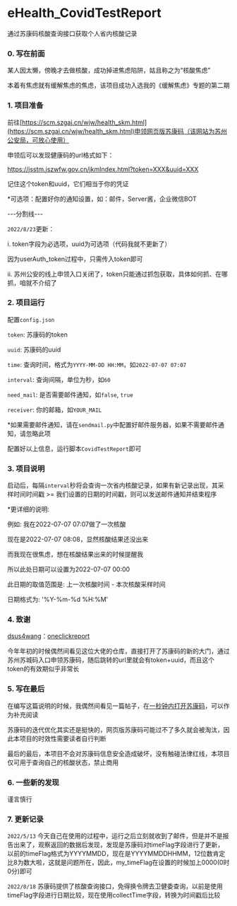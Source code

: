 # eHealth_CovidTestReport

通过苏康码核酸查询接口获取个人省内核酸记录

### 0. 写在前面

某人因太懒，傍晚才去做核酸，成功掉进焦虑陷阱，姑且称之为“核酸焦虑”

本着有焦虑就有缓解焦虑的焦虑，该项目成功入选我的《缓解焦虑》专题的第二期

### 1. 项目准备

前往[https://scm.szgaj.cn/wjw/health_skm.html](https://scm.szgaj.cn/wjw/health_skm.html)申领网页版苏康码（该网站为苏州公安局，可放心使用）

申领后可以发现健康码的url格式如下：

https://jsstm.jszwfw.gov.cn/jkmIndex.html?token=XXX&uuid=XXX

记住这个token和uuid，它们相当于你的凭证

*可选项：配置好你的通知设置，如：邮件，Server酱，企业微信BOT

---分割线---

`2022/8/23`更新：

i. token字段为必选项，uuid为可选项（代码我就不更新了）

因为userAuth_token过程中，只需传入token即可

ii. 苏州公安的线上申领入口关闭了，token只能通过抓包获取，具体如何抓、在哪抓，咱就不介绍了

### 2. 项目运行

配置`config.json`

`token`: 苏康码的token

`uuid`: 苏康码的uuid

`time`: 查询时间，格式为`YYYY-MM-DD HH:MM`，如`2022-07-07 07:07`

`interval`: 查询间隔，单位为秒，如`60`

`need_mail`: 是否需要邮件通知，如`false`, `true`

`receiver`: 你的邮箱，如`YOUR_MAIL`

*如果需要邮件通知，请在`sendmail.py`中配置好邮件服务器，如果不需要邮件通知，请忽略此项

配置好以上信息，运行脚本`CovidTestReport`即可

### 3. 项目说明

启动后，每隔`interval`秒将会查询一次省内核酸记录，如果有新记录出现，其采样时间时间戳 >= 我们设置的日期的时间戳，则可以发送邮件通知并结束程序

*更详细的说明:

例如:
我在2022-07-07 07:07做了一次核酸

现在是2022-07-07 08:08，显然核酸结果还没出来

而我现在很焦虑，想在核酸结果出来的时候提醒我

所以此处日期可以设置为2022-07-07 00:00

此日期的取值范围是: 上一次核酸时间 - 本次核酸采样时间

日期格式为: '%Y-%m-%d %H:%M'

### 4. 致谢

[dsus4wang](https://github.com/dsus4wang)：[oneclickreport](https://github.com/dsus4wang/oneclickreport)

今年年初的时候偶然间看见这位大佬的仓库，直接打开了苏康码的新的大门，通过苏州苏城码入口申领苏康码，随后跳转的url里就会有token+uuid，而且这个token的有效期似乎非常长

### 5. 写在最后

在编写这篇说明的时候，我偶然间看见一篇帖子，在[一秒钟内打开苏康码](https://anduin.aiursoft.com/post/2021/12/7/open-suzhou-health-code-in-1-second)，可以作为补充阅读

苏康码的迭代优化其实还是挺快的，网页版苏康码可能过不了多久就会被淘汰，因此本项目的时效性需要读者自行判断

最后的最后，本项目不会对苏康码信息安全造成破坏，没有触碰法律红线，本项目仅可用于查询自己的核酸状态，禁止商用

### 6. 一些新的发现

谨言慎行

### 7. 更新记录

`2022/5/13` 今天自己在使用的过程中，运行之后立刻就收到了邮件，但是并不是报告出来了，观察返回的数据后发现，发现是苏康码对timeFlag字段进行了更新，以前的timeFlag格式为YYYYMMDD，现在是YYYYMMDDHHMM，12位数肯定比8为数大啦，这就是问题所在，因此，my_timeFlag在设置的时候加上0000(0时0分)即可

`2022/8/18` 苏康码提供了核酸查询接口，免得换令牌去卫健委查询，以前是使用timeFlag字段进行日期比较，现在使用collectTime字段，转换为时间戳后比较
